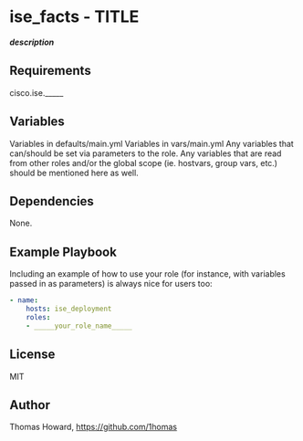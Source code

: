 # ise_facts - TITLE

_____description_____

## Requirements

cisco.ise._____

## Variables

Variables in defaults/main.yml
Variables in vars/main.yml
Any variables that can/should be set via parameters to the role.
Any variables that are read from other roles and/or the global scope (ie. hostvars, group vars, etc.) should be mentioned here as well.

## Dependencies

None.

## Example Playbook

Including an example of how to use your role (for instance, with variables passed in as parameters) is always nice for users too:

```yaml
- name:
    hosts: ise_deployment
    roles:
    - _____your_role_name_____
```

## License

MIT

## Author

Thomas Howard, <https://github.com/1homas>